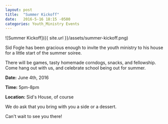 ```yaml
---
layout: post
title:  "Summer Kickoff"
date:   2016-5-16 18:15 -0500
categories: Youth_Ministry Events
---
```


![Summer Kickoff]({{ site.url }}/assets/summer-kickoff.png)


Sid Fogle has been gracious enough to invite the youth ministry to his house for a little start of the summer soiree. 

There will be games, tasty homemade corndogs, snacks, and fellowship. Come hang out with us, and celebrate school being out for summer.
 
**Date:** June 4th, 2016

**Time:** 5pm-8pm

**Location:** Sid's House, of course

We do ask that you bring with you a side or a dessert.

Can't wait to see you there!